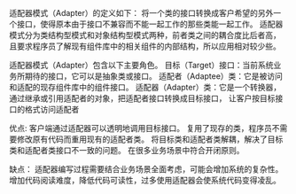 适配器模式（Adapter）的定义如下：
将一个类的接口转换成客户希望的另外一个接口，使得原本由于接口不兼容而不能一起工作的那些类能一起工作。
适配器模式分为类结构型模式和对象结构型模式两种，前者类之间的耦合度比后者高，
且要求程序员了解现有组件库中的相关组件的内部结构，所以应用相对较少些。

适配器模式（Adapter）包含以下主要角色。
目标（Target）接口：当前系统业务所期待的接口，它可以是抽象类或接口。
适配者（Adaptee）类：它是被访问和适配的现存组件库中的组件接口。
适配器（Adapter）类：它是一个转换器，通过继承或引用适配者的对象，把适配者接口转换成目标接口，
让客户按目标接口的格式访问适配者

优点:
客户端通过适配器可以透明地调用目标接口。
复用了现存的类，程序员不需要修改原有代码而重用现有的适配者类。
将目标类和适配者类解耦，解决了目标类和适配者类接口不一致的问题。
在很多业务场景中符合开闭原则。

缺点：
适配器编写过程需要结合业务场景全面考虑，可能会增加系统的复杂性。
增加代码阅读难度，降低代码可读性，过多使用适配器会使系统代码变得凌乱。

